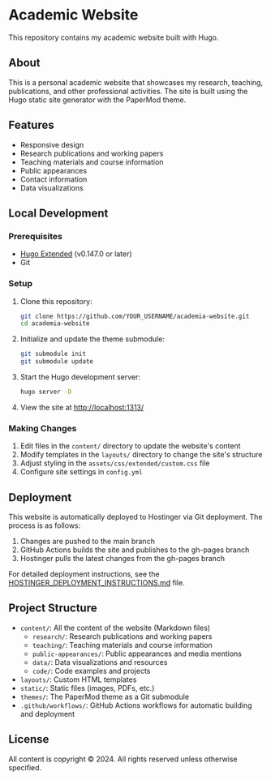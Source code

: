 # Academic Website

This repository contains my academic website built with Hugo.

## About

This is a personal academic website that showcases my research, teaching, publications, and other professional activities. The site is built using the Hugo static site generator with the PaperMod theme.

## Features

- Responsive design
- Research publications and working papers
- Teaching materials and course information
- Public appearances
- Contact information
- Data visualizations

## Local Development

### Prerequisites

- [Hugo Extended](https://gohugo.io/installation/) (v0.147.0 or later)
- Git

### Setup

1. Clone this repository:
   ```bash
   git clone https://github.com/YOUR_USERNAME/academia-website.git
   cd academia-website
   ```

2. Initialize and update the theme submodule:
   ```bash
   git submodule init
   git submodule update
   ```

3. Start the Hugo development server:
   ```bash
   hugo server -D
   ```

4. View the site at [http://localhost:1313/](http://localhost:1313/)

### Making Changes

1. Edit files in the `content/` directory to update the website's content
2. Modify templates in the `layouts/` directory to change the site's structure
3. Adjust styling in the `assets/css/extended/custom.css` file
4. Configure site settings in `config.yml`

## Deployment

This website is automatically deployed to Hostinger via Git deployment. The process is as follows:

1. Changes are pushed to the main branch
2. GitHub Actions builds the site and publishes to the gh-pages branch
3. Hostinger pulls the latest changes from the gh-pages branch

For detailed deployment instructions, see the [HOSTINGER_DEPLOYMENT_INSTRUCTIONS.md](HOSTINGER_DEPLOYMENT_INSTRUCTIONS.md) file.

## Project Structure

- `content/`: All the content of the website (Markdown files)
  - `research/`: Research publications and working papers
  - `teaching/`: Teaching materials and course information
  - `public-appearances/`: Public appearances and media mentions
  - `data/`: Data visualizations and resources
  - `code/`: Code examples and projects
- `layouts/`: Custom HTML templates
- `static/`: Static files (images, PDFs, etc.)
- `themes/`: The PaperMod theme as a Git submodule
- `.github/workflows/`: GitHub Actions workflows for automatic building and deployment

## License

All content is copyright © 2024. All rights reserved unless otherwise specified. 